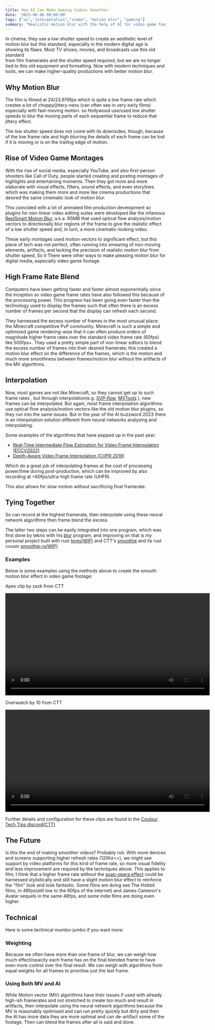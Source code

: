 ```yaml
---
title: How AI Can Make Gaming Videos Smoother
date: '2023-08-06 09:00:00'
tags: ["ai","interpolation","video", "motion blur", "gaming"]
summary: "Realistic motion blur with the help of AI for video game footage and gaming videos/content."
---
```


In cinema, they use a low shutter speed to create an 
aesthetic level of motion blur but this standard, especially 
in the modern digital age is showing its flaws. 
Most TV shows, movies, and broadcasts use this old standard  
from film framerates and the shutter speed required, but we are no longer 
tied to this old equipment and formatting. Now with modern techniques and tools,
we can make higher-quality productions with better motion blur.

## Why Motion Blur

The film is filmed at 24/23.976fps which is quite a low frame rate
which creates a lot of choppy/jittery-ness (can often see in very early films)
especially with fast-moving motion.
so Hollywood use/used low shutter speeds to blur the moving parts of
each sequential frame to reduce that jittery effect.

The low shutter speed does not come with its downsides, though, because of the low frame rate and high blurring
the details of each frame can be lost if it is moving or is on the trailing edge of motion.

## Rise of Video Game Montages

With the rise of social media, especially YouTube, and also first-person shooters like
Call of Duty, people started creating and posting montages of highlights and entertaining moments.
Then they got more and more elaborate with visual effects, filters, sound effects, and even storylines
which was making them more and more like cinema productions that desired the same cinematic
look of motion blur. 

This coincided with a lot of animated film production development so 
plugins for non-linear video editing suites were developed like the infamous [ReelSmart Motion Blur](https://revisionfx.com/products/rsmb/), a.k.a. RSMB 
that used optical flow analysis/motion vectors to directionally blur regions of the frame to give the realistic effect of a low shutter speed
and, in turn, a more cinematic-looking video.

These early montages used motion vectors to significant effect, but this piece of tech was not perfect, often running into smearing of non-moving 
elements, artifacts, and lacking the precision of realistic motion blur from shutter speed, So it 
There were other ways to make pleasing motion blur for digital media, especially video game footage.

## High Frame Rate Blend

Computers have been getting faster and faster almost exponentially since the inception
so video game frame rates have also followed this because of the processing power.
This progress has been going even faster than the technology used to display the frames
such that often there is an excess number of frames per second that the display can refresh
each second.

They harnessed the excess number of frames in the most unusual place: the Minecraft competitive PvP community.
Minecraft is such a simple and optimised game rendering-wise that it can often produce orders of magnitude higher frame rates over
the standard video frame rate (60fps) like 500fps+. They used a pretty simple part of non-linear editors 
to blend the excess number of frames into their desired framerate; this created a motion blur effect on the difference of the frames, which
is the motion and much more smoothness between frames/motion blur without the artifacts of the MV algorithms.

## Interpolation

Now, most games are not like Minecraft, so they cannot get up to such frame rates 
, but through interpolation(e.g. [SVP-flow](https://www.svp-team.com/), [MVTools](https://github.com/pinterf/mvtools) ), new frames can be interpolated. But again, most frame
interpolation algorithms use optical flow analysis/motion vectors like the old 
motion blur plugins, so they run into the same issues. But in the year of the AI buzzword 2023
there is an interpolation solution different from neural networks analysing and interpolating.

Some examples of the algorithms that have popped up in the past year:

- [Real-Time Intermediate Flow Estimation for Video Frame Interpolation (ECCV2022)](https://github.com/megvii-research/ECCV2022-RIFE)
- [Depth-Aware Video Frame Interpolation (CVPR 2019)](https://github.com/baowenbo/DAIN)

Which do a great job of interpolating frames at the cost of processing power/time during post-production, which can be improved 
by also recording at >60fps/ultra-high frame rate (UHFR).

This also allows for slow motion without sacrificing final framerate.

## Tying Together

So can record at the highest framerate, then interpolate using these neural network algorithms then frame blend the excess.

The latter two steps can be easily integrated into one program, which was first done by tekno with his [blur](https://github.com/f0e/blur) program, and improving on that is my personal project built with rust [teres(WIP)](https://github.com/animafps/teres) and CTT's [smoothie](https://github.com/couleur-tweak-tips/smoothie) and its rust cousin [smoothie-rs(WIP)](https://github.com/couleur-tweak-tips/smoothie-rs)

### Examples

Below is some examples using the methods above to create the smooth motion blur effect in video game footage:

Apex clip by zazk from CTT

<video width="640" controls>
  <source src="grenade.mp4" type="video/mp4">
</video>

Overwatch by 10 from CTT

<video width="640"  controls>
  <source src="09-09-00.mp4" type="video/mp4">
</video>

Further details and configuration for these clips are found in the [Coulour Tech Tips discord(CTT)](http://discord.gg/CTT)

## The Future

Is this the end of making smoother videos? Probably not. With more devices and screens supporting higher refresh rates (120hz<=), we might see support by video platforms for this kind of frame rate, so more visual fidelity and less improvement are required by the techniques above. This applies to film; I think that a higher frame rate without the [soap-opera effect](https://en.wikipedia.org/wiki/Motion_interpolation#Soap_opera_effect) could be harnessed stylistically and still have a slight motion blur effect to reinforce the "film" look and look fantastic. Some films are doing see The Hobbit films, in 48fps(still low to the 60fps of the internet) and James Cameron's Avatar sequels in the same 48fps, and some indie films are doing even higher. 

## Technical

Here is some technical mumbo-jumbo if you want more:

### Weighting

Because we often have more than one frame of blur, we can weigh how much effect/opacity each frame has on the final blended frame to have even more control over the final result. We can weigh with algorithms from equal weights for all frames to prioritise just the last frame.

### Using Both MV and AI

While Motion vector (MV) algorithms have their issues if used with already high-ish framerates and not stretched to create too much and result in artifacts, then interpolate using the neural network algorithms because the MV is reasonably optimised and can run pretty quickly but dirty and then the AI has more data they are more optimal and can de-artifact some of the footage. Then can blend the frames after all is said and done.